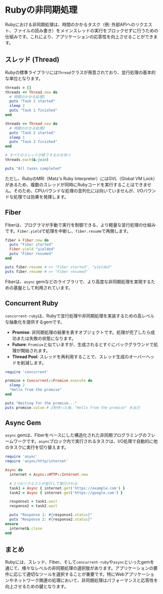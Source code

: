 # Rubyの非同期処理

Rubyにおける非同期処理は、時間のかかるタスク（例: 外部APIへのリクエスト、ファイルの読み書き）をメインスレッドの実行をブロックせずに行うための仕組みです。これにより、アプリケーションの応答性を向上させることができます。

## スレッド (Thread)

Rubyの標準ライブラリには`Thread`クラスが用意されており、並行処理の基本的な単位となります。

```ruby
threads = []
threads << Thread.new do
  # 時間のかかる処理1
  puts "Task 1 started"
  sleep 2
  puts "Task 1 finished"
end

threads << Thread.new do
  # 時間のかかる処理2
  puts "Task 2 started"
  sleep 1
  puts "Task 2 finished"
end

# すべてのスレッドが終了するのを待つ
threads.each(&:join)

puts "All tasks completed"
```

ただし、RubyのMRI（Matz's Ruby Interpreter）にはGVL（Global VM Lock）があるため、複数のスレッドが同時にRubyコードを実行することはできません。そのため、CPUバウンドな処理の並列化には向いていませんが、I/Oバウンドな処理では効果を発揮します。

## Fiber

Fiberは、プログラマが手動で実行を制御できる、より軽量な並行処理の仕組みです。`Fiber.yield`で処理を中断し、`fiber.resume`で再開します。

```ruby
fiber = Fiber.new do
  puts "Fiber started"
  Fiber.yield "yielded"
  puts "Fiber resumed"
end

puts fiber.resume # => "Fiber started", "yielded"
puts fiber.resume # => "Fiber resumed"
```

Fiberは、`async` gemなどのライブラリで、より高度な非同期処理を実現するための基盤として利用されています。

## Concurrent Ruby

`concurrent-ruby`は、Rubyで並行処理や非同期処理を実装するための高レベルな抽象化を提供するgemです。

-   **Promise**: 非同期処理の結果を表すオブジェクトです。処理が完了したら成功または失敗の状態になります。
-   **Future**: `Promise`と似ていますが、生成されるとすぐにバックグラウンドで処理が開始されます。
-   **Thread Pool**: スレッドを再利用することで、スレッド生成のオーバーヘッドを削減します。

```ruby
require 'concurrent'

promise = Concurrent::Promise.execute do
  sleep 2
  "Hello from the promise"
end

puts "Waiting for the promise..."
puts promise.value # 2秒待った後、"Hello from the promise" を出力
```

## Async Gem

`async` gemは、Fiberをベースにした構造化された非同期プログラミングのフレームワークです。`async`ブロック内で実行されるタスクは、I/O処理で自動的に他のタスクに実行を切り替えます。

```ruby
require 'async'
require 'async/http/internet'

Async do
  internet = Async::HTTP::Internet.new
  
  # 2つのリクエストが並行して実行される
  task1 = Async { internet.get('https://example.com') }
  task2 = Async { internet.get('https://google.com') }

  response1 = task1.wait
  response2 = task2.wait

  puts "Response 1: #{response1.status}"
  puts "Response 2: #{response2.status}"
ensure
  internet&.close
end
```

## まとめ

Rubyには、スレッド、Fiber、そして`concurrent-ruby`や`async`といったgemを通じて、様々なレベルの非同期処理の選択肢があります。アプリケーションの要件に応じて適切なツールを選択することが重要です。特にWebアプリケーションやネットワーク関連の処理において、非同期処理はパフォーマンスと応答性を向上させるための鍵となります。